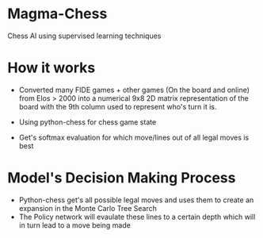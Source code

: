 # Magma-Chess
Chess AI using supervised learning techniques

# How it works
* Converted many FIDE games + other games (On the board and online) from Elos > 2000 into a numerical 9x8 2D matrix representation of the board with the 9th column used to represent who's turn it is. 

* Using python-chess for chess game state

* Get's softmax evaluation for which move/lines out of all legal moves is best

# Model's Decision Making Process
* Python-chess get's all possible legal moves and uses them to create an expansion in the Monte Carlo Tree Search
* The Policy network will evaulate these lines to a certain depth which will in turn lead to a move being made

